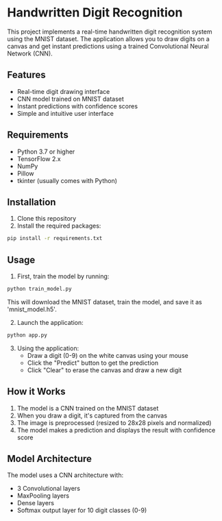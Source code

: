 # Handwritten Digit Recognition

This project implements a real-time handwritten digit recognition system using the MNIST dataset. The application allows you to draw digits on a canvas and get instant predictions using a trained Convolutional Neural Network (CNN).

## Features

- Real-time digit drawing interface
- CNN model trained on MNIST dataset
- Instant predictions with confidence scores
- Simple and intuitive user interface

## Requirements

- Python 3.7 or higher
- TensorFlow 2.x
- NumPy
- Pillow
- tkinter (usually comes with Python)

## Installation

1. Clone this repository
2. Install the required packages:
```bash
pip install -r requirements.txt
```

## Usage

1. First, train the model by running:
```bash
python train_model.py
```
This will download the MNIST dataset, train the model, and save it as 'mnist_model.h5'.

2. Launch the application:
```bash
python app.py
```

3. Using the application:
   - Draw a digit (0-9) on the white canvas using your mouse
   - Click the "Predict" button to get the prediction
   - Click "Clear" to erase the canvas and draw a new digit

## How it Works

1. The model is a CNN trained on the MNIST dataset
2. When you draw a digit, it's captured from the canvas
3. The image is preprocessed (resized to 28x28 pixels and normalized)
4. The model makes a prediction and displays the result with confidence score

## Model Architecture

The model uses a CNN architecture with:
- 3 Convolutional layers
- MaxPooling layers
- Dense layers
- Softmax output layer for 10 digit classes (0-9) 